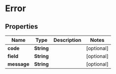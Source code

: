 
# Error

## Properties
Name | Type | Description | Notes
------------ | ------------- | ------------- | -------------
**code** | **String** |  |  [optional]
**field** | **String** |  |  [optional]
**message** | **String** |  |  [optional]



